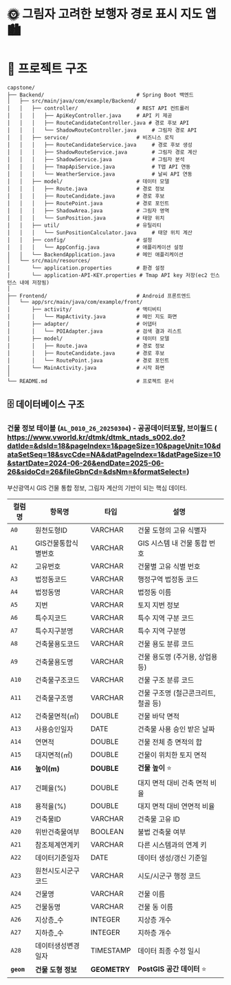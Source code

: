 # :sun_with_face: 그림자 고려한 보행자 경로 표시 지도 앱 :cityscape:


# 📂 프로젝트 구조

```
capstone/
├── Backend/                              # Spring Boot 백엔드
│   ├── src/main/java/com/example/Backend/
│   │   ├── controller/                   # REST API 컨트롤러
│   │   │   ├── ApiKeyController.java     # API 키 제공
│   │   │   ├── RouteCandidateController.java # 경로 후보 API
│   │   │   └── ShadowRouteController.java     # 그림자 경로 API
│   │   ├── service/                      # 비즈니스 로직
│   │   │   ├── RouteCandidateService.java     # 경로 후보 생성
│   │   │   ├── ShadowRouteService.java        # 그림자 경로 계산
│   │   │   ├── ShadowService.java             # 그림자 분석
│   │   │   ├── TmapApiService.java            # T맵 API 연동
│   │   │   └── WeatherService.java            # 날씨 API 연동
│   │   ├── model/                        # 데이터 모델
│   │   │   ├── Route.java                # 경로 정보
│   │   │   ├── RouteCandidate.java       # 경로 후보
│   │   │   ├── RoutePoint.java           # 경로 포인트
│   │   │   ├── ShadowArea.java           # 그림자 영역
│   │   │   └── SunPosition.java          # 태양 위치
│   │   ├── util/                         # 유틸리티
│   │   │   └── SunPositionCalculator.java     # 태양 위치 계산
│   │   ├── config/                       # 설정
│   │   │   └── AppConfig.java            # 애플리케이션 설정
│   │   └── BackendApplication.java       # 메인 애플리케이션
│   └── src/main/resources/
│       └── application.properties        # 환경 설정
│       └── application-API-KEY.properties # Tmap API key 저장(ec2 인스턴스 내에 저장됨)
│
├── Frontend/                             # Android 프론트엔드
│   └── app/src/main/java/com/example/front/
│       ├── activity/                     # 액티비티
│       │   └── MapActivity.java          # 메인 지도 화면
│       ├── adapter/                      # 어댑터
│       │   └── POIAdapter.java           # 검색 결과 리스트
│       ├── model/                        # 데이터 모델
│       │   ├── Route.java                # 경로 정보
│       │   ├── RouteCandidate.java       # 경로 후보
│       │   └── RoutePoint.java           # 경로 포인트
│       └── MainActivity.java             # 시작 화면
│
└── README.md                             # 프로젝트 문서
```

## 🗄️ 데이터베이스 구조

### 건물 정보 테이블 (`AL_D010_26_20250304`) - 공공데이터포탈, 브이월드 (  https://www.vworld.kr/dtmk/dtmk_ntads_s002.do?datIde=&dsId=18&pageIndex=1&pageSize=10&pageUnit=10&dataSetSeq=18&svcCde=NA&datPageIndex=1&datPageSize=10&startDate=2024-06-26&endDate=2025-06-26&sidoCd=26&fileGbnCd=&dsNm=&formatSelect=)

부산광역시 GIS 건물 통합 정보, 그림자 계산의 기반이 되는 핵심 데이터.

| 컬럼명 | 항목명 | 타입 | 설명 |
|--------|--------|------|------|
| `A0` | 원천도형ID | VARCHAR | 건물 도형의 고유 식별자 |
| `A1` | GIS건물통합식별번호 | VARCHAR | GIS 시스템 내 건물 통합 번호 |
| `A2` | 고유번호 | VARCHAR | 건물별 고유 식별 번호 |
| `A3` | 법정동코드 | VARCHAR | 행정구역 법정동 코드 |
| `A4` | 법정동명 | VARCHAR | 법정동 이름 |
| `A5` | 지번 | VARCHAR | 토지 지번 정보 |
| `A6` | 특수지코드 | VARCHAR | 특수 지역 구분 코드 |
| `A7` | 특수지구분명 | VARCHAR | 특수 지역 구분명 |
| `A8` | 건축물용도코드 | VARCHAR | 건물 용도 분류 코드 |
| `A9` | 건축물용도명 | VARCHAR | 건물 용도명 (주거용, 상업용 등) |
| `A10` | 건축물구조코드 | VARCHAR | 건물 구조 분류 코드 |
| `A11` | 건축물구조명 | VARCHAR | 건물 구조명 (철근콘크리트, 철골 등) |
| `A12` | 건축물면적(㎡) | DOUBLE | 건물 바닥 면적 |
| `A13` | 사용승인일자 | DATE | 건축물 사용 승인 받은 날짜 |
| `A14` | 연면적 | DOUBLE | 건물 전체 층 면적의 합 |
| `A15` | 대지면적(㎡) | DOUBLE | 건물이 위치한 토지 면적 |
| **`A16`** | **높이(m)** | **DOUBLE** | **건물 높이** ⭐ |
| `A17` | 건폐율(%) | DOUBLE | 대지 면적 대비 건축 면적 비율 |
| `A18` | 용적율(%) | DOUBLE | 대지 면적 대비 연면적 비율 |
| `A19` | 건축물ID | VARCHAR | 건축물 고유 ID |
| `A20` | 위반건축물여부 | BOOLEAN | 불법 건축물 여부 |
| `A21` | 참조체계연계키 | VARCHAR | 다른 시스템과의 연계 키 |
| `A22` | 데이터기준일자 | DATE | 데이터 생성/갱신 기준일 |
| `A23` | 원천시도시군구코드 | VARCHAR | 시도/시군구 행정 코드 |
| `A24` | 건물명 | VARCHAR | 건물 이름 |
| `A25` | 건물동명 | VARCHAR | 건물 동 이름 |
| `A26` | 지상층_수 | INTEGER | 지상층 개수 |
| `A27` | 지하층_수 | INTEGER | 지하층 개수 |
| `A28` | 데이터생성변경일자 | TIMESTAMP | 데이터 최종 수정 일시 |
| **`geom`** | **건물 도형 정보** | **GEOMETRY** | **PostGIS 공간 데이터** ⭐ |

